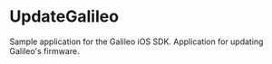 UpdateGalileo
=============

Sample application for the Galileo iOS SDK. Application for updating Galileo's firmware.
